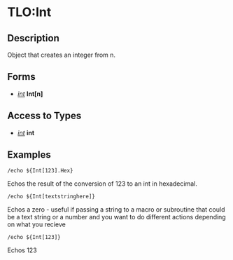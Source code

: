# TLO:Int

## Description

Object that creates an integer from n.

## Forms

* [_int_](../data-types/datatype-int.md) **Int[**n**]**

## Access to Types

* [_int_](../data-types/datatype-int.md) **int**

## Examples

`/echo ${Int[123].Hex}`

Echos the result of the conversion of 123 to an int in hexadecimal.

`/echo ${Int[textstringhere]}`

Echos a zero - useful if passing a string to a macro or subroutine that could be a text string or a number and you want to do different actions depending on what you recieve

`/echo ${Int[123]}`

Echos 123
